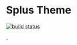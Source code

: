 # Splus Theme

[![build status](https://travis-ci.org/nmcardoso/splus-theme.svg?branch=master)](https://travis-ci.org/nmcardoso/splus-theme)

.
